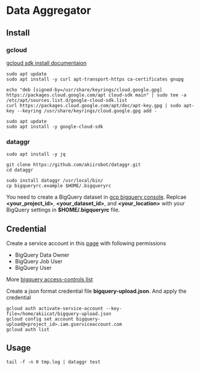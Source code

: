 # Data Aggregator

## Install

### gcloud

[gcloud sdk install documentaion](https://cloud.google.com/sdk/docs/install)

```
sudo apt update
sudo apt install -y curl apt-transport-https ca-certificates gnupg

echo "deb [signed-by=/usr/share/keyrings/cloud.google.gpg] https://packages.cloud.google.com/apt cloud-sdk main" | sudo tee -a /etc/apt/sources.list.d/google-cloud-sdk.list
curl https://packages.cloud.google.com/apt/doc/apt-key.gpg | sudo apt-key --keyring /usr/share/keyrings/cloud.google.gpg add -

sudo apt update
sudo apt install -y google-cloud-sdk
```

### dataggr


```shell
sudo apt install -y jq

git clone https://github.com/akiirobot/dataggr.git
cd dataggr

sudo install dataggr /usr/local/bin/
cp bigqueryrc.example $HOME/.bigqueryrc
```

You need to create a BigQuery dataset in [gcp bigquery console](https://console.cloud.google.com/bigquery).
Replcae **<your_project_id>**, **<your_dataset_id>**, and **<your_location>** with your BigQuery settings in **$HOME/.bigqueryrc** file.

## Credential

Create a service account in this [page](https://console.cloud.google.com/iam-admin/serviceaccounts) with following permissions

- BigQuery Data Owner
- BigQuery Job User
- BigQuery User

More [bigquery access-controls list](https://cloud.google.com/bigquery/docs/access-control?hl=zh-tw)

Create a json format credential file **bigquery-upload.json**. And apply the credential

```shell
gcloud auth activate-service-account --key-file=/home/akiicat/bigquery-upload.json
gcloud config set account bigquery-upload@<project_id>.iam.gserviceaccount.com
gcloud auth list
```

## Usage

```shell
tail -f -n 0 tmp.log | dataggr test
```

